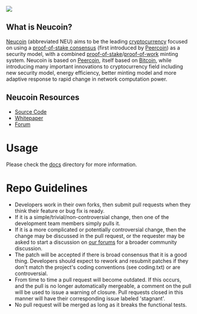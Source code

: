 ![](http://i.imgur.com/5P9mGCc.png)

## What is Neucoin?

[Neucoin](http://neucoin.org/) (abbreviated NEU) aims to be the leading [cryptocurrency](https://en.wikipedia.org/wiki/Cryptocurrency) focused on using a [proof-of-stake consensus](http://en.wikipedia.org/wiki/Proof-of-stake) (first introduced by [Peercoin](https://github.com/ppcoin/ppcoin)) as a security model, with a combined [proof-of-stake](http://en.wikipedia.org/wiki/Proof-of-stake)/[proof-of-work](https://en.wikipedia.org/wiki/Proof-of-work_system) minting system. Neucoin is based on [Peercoin](http://peercoin.net/), itself based on [Bitcoin](http://bitcoin.org/en/), while introducing many important innovations to cryptocurrency field including new security model, energy efficiency, better minting model and more adaptive response to rapid change in network computation power.

## Neucoin Resources

  * [Source Code](https://github.com/neucoin/neucoin)
  * [Whitepaper](http://www.neucoin.org/en/whitepaper/)
  * [Forum](http://forum.neucoin.org/)

# Usage

Please check the [docs](https://github.com/althousedev/neucoin/blob/master/docs/) directory for more information.

# Repo Guidelines

  * Developers work in their own forks, then submit pull requests when they think their feature or bug fix is ready.
  * If it is a simple/trivial/non-controversial change, then one of the development team members simply pulls it.
  * If it is a more complicated or potentially controversial change, then the change may be discussed in the pull request, or the requester may be asked to start a discussion on [our forums](http://forum.neucoin.org/) for a broader community discussion.
  * The patch will be accepted if there is broad consensus that it is a good thing. Developers should expect to rework and resubmit patches if they don't match the project's coding conventions (see coding.txt) or are controversial.
  * From time to time a pull request will become outdated. If this occurs, and the pull is no longer automatically mergeable, a comment on the pull will be used to issue a warning of closure. Pull requests closed in this manner will have their corresponding issue labeled 'stagnant'.
  * No pull request will be merged as long as it breaks the functional tests.
